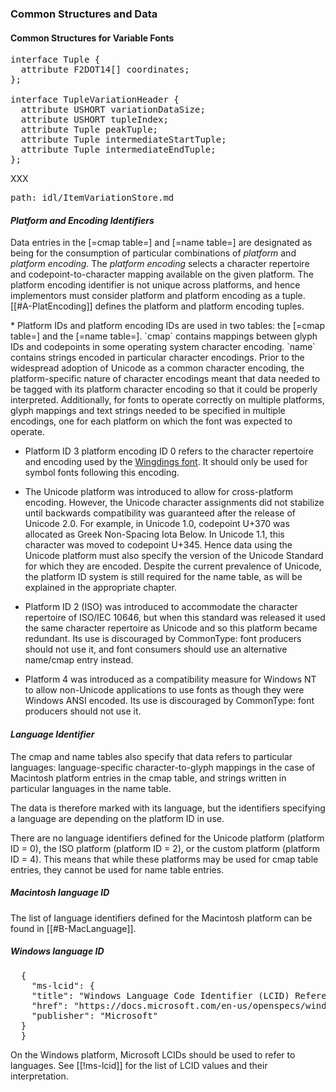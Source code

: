 <h3 id="common-structures" rel="off-new-4.7">Common Structures and Data</h3>

<h4 id="variation-common-structures" role="unfinished">Common Structures for Variable Fonts</h4>

<pre class="idl">
interface Tuple {
  attribute F2DOT14[] coordinates;
};

interface TupleVariationHeader {
  attribute USHORT variationDataSize;
  attribute USHORT tupleIndex;
  attribute Tuple peakTuple;
  attribute Tuple intermediateStartTuple;
  attribute Tuple intermediateEndTuple;
};
</pre>

XXX

<pre class=include>path: idl/ItemVariationStore.md</pre>


<h4 id="platform-and-encoding-ids"><dfn>Platform and Encoding Identifiers</dfn></h4>

Data entries in the [=cmap table=] and [=name table=] are designated as being for the
consumption of particular combinations of <dfn>platform</dfn> and <dfn>platform encoding</dfn>. The *platform encoding* selects a character repertoire and
codepoint-to-character mapping available on the given platform. The
platform encoding identifier is not unique across platforms, and hence
implementors must consider platform and platform encoding as a tuple.
[[#A-PlatEncoding]] defines the platform and platform encoding tuples.

<div class="note">
* Platform IDs and platform encoding IDs are used in two tables: the [=cmap table=] and the [=name table=]. `cmap` contains mappings between glyph IDs and codepoints in some operating system character encoding. `name` contains strings encoded in particular character encodings. Prior to the widespread adoption of Unicode as a common character encoding, the platform-specific nature of character encodings meant that data needed to be tagged with its platform character encoding so that it could be properly interpreted. Additionally, for fonts to operate correctly on multiple platforms, glyph mappings and text strings needed to be specified in multiple encodings, one for each platform on which the font was expected to operate.

* Platform ID 3 platform encoding ID 0 refers to the character repertoire and encoding used by the [Wingdings font](https://en.wikipedia.org/wiki/Wingdings#Character_set). It should only be used for symbol fonts following this encoding.

* The Unicode platform was introduced to allow for cross-platform encoding. However, the Unicode character assignments did not stabilize until backwards compatibility was guaranteed after the release of Unicode 2.0. For example, in Unicode 1.0, codepoint U+370 was allocated as Greek Non-Spacing Iota Below. In Unicode 1.1, this character was moved to codepoint U+345. Hence data using the Unicode platform must also specify the version of the Unicode Standard for which they are encoded. Despite the current prevalence of Unicode, the platform ID system is still required for the name table, as will be explained in the appropriate chapter.

* Platform ID 2 (ISO) was introduced to accommodate the character repertoire of ISO/IEC 10646, but when this standard was released it used the same character repertoire as Unicode and so this platform became redundant. Its use is discouraged by CommonType: font producers should not use it, and font consumers should use an alternative name/cmap entry instead.

* Platform 4 was introduced as a compatibility measure for Windows NT to allow non-Unicode applications to use fonts as though they were Windows ANSI encoded. Its use is discouraged by CommonType: font producers should not use it.

</div>

<h4 id="language-id"><dfn>Language Identifier</dfn></h4>

The cmap and name tables also specify that data refers to particular
languages: language-specific character-to-glyph mappings in the case of
Macintosh platform entries in the cmap table, and strings written in
particular languages in the name table.

The data is therefore marked with its language, but the identifiers
specifying a language are depending on the platform ID in use.

There are no language identifiers defined for the Unicode platform
(platform ID = 0), the ISO platform (platform ID = 2), or the custom
platform (platform ID = 4). This means that while these platforms may be
used for cmap table entries, they cannot be used for name table entries.

<h5 id="mac-language-id"><dfn>Macintosh language ID</dfn></h5>

The list of language identifiers defined for the Macintosh platform can be found in [[#B-MacLanguage]].

<h5 id="windows-language-id">Windows language ID</h5>

<pre class=biblio>
  {
    "ms-lcid": {
    "title": "Windows Language Code Identifier (LCID) Reference",
    "href": "https://docs.microsoft.com/en-us/openspecs/windows_protocols/ms-lcid/",
    "publisher": "Microsoft"
  }
  }
</pre>
On the Windows platform, Microsoft LCIDs should be used to refer to languages. See [[!ms-lcid]] for the list of LCID values and their interpretation.
